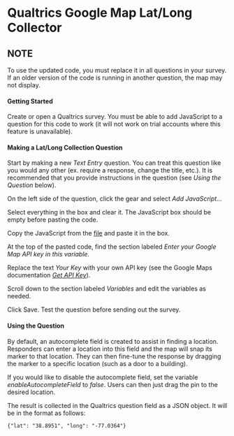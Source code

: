 # Qualtrics Google Map Lat/Long Collector

## NOTE
To use the updated code, you must replace it in all questions in your survey. If an older version of the code is running in another question, the map may not display.

#### Getting Started
Create or open a Qualtrics survey. You must be able to add JavaScript to a question for this code to work (it will not work on trial accounts where this feature is unavailable).

#### Making a Lat/Long Collection Question
Start by making a new _Text Entry_ question. You can treat this question like you would any other (ex. require a response, change the title, etc.). It is recommended that you provide instructions in the question (see _Using the Question_ below).

On the left side of the question, click the gear and select _Add JavaScript..._

Select everything in the box and clear it. The JavaScript box should be empty before pasting the code.

Copy the JavaScript from the [file](./QualtricsGoogleMapLatLong.js) and paste it in the box.

At the top of the pasted code, find the section labeled _Enter your Google Map API key in this variable._

Replace the text _Your Key_ with your own API key (see the Google Maps documentation _[Get API Key](https://developers.google.com/maps/documentation/javascript/get-api-key)_).

Scroll down to the section labeled _Variables_ and edit the variables as needed.

Click Save. Test the question before sending out the survey.

#### Using the Question
By default, an autocomplete field is created to assist in finding a location. Responders can enter a location into this field and the map will snap its marker to that location. They can then fine-tune the response by dragging the marker to a specific location (such as a door to a building).

If you would like to disable the autocomplete field, set the variable _enableAutocompleteField_ to _false_. Users can then just drag the pin to the desired location.

The result is collected in the Qualtrics question field as a JSON object. It will be in the format as follows:

`{"lat": "38.8951", "long": "-77.0364"}`
